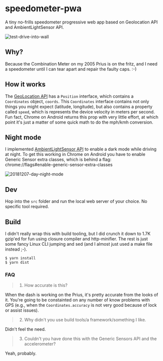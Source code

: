 # speedometer-pwa
A tiny no-frills speedometer progressive web app based on Geolocation API and AmbientLightSensor API.

![test-drive-into-wall](https://user-images.githubusercontent.com/643503/49669717-0fbc7180-fa17-11e8-84a3-17c74c2d87a1.jpg)

## Why?

Because the Combination Meter on my 2005 Prius is on the fritz, and I need a speedometer until I can tear apart and repair the faulty caps. :-)

## How it works

The [GeoLocation API](https://developer.mozilla.org/en-US/docs/Web/API/Geolocation) has a `Position` interface, which contains a `Coordinates` object, `coords`. This `Coordinates` interface contains not only things you might expect (latitude, longitude), but also contains a property called `speed`, which is represents the device velocity in meters per second. Fun fact, Chrome on Android returns this prop with very little effort, at which point it's just a matter of some quick math to do the mph/kmh conversion.

## Night mode

I implemented [AmbientLightSensor API](https://developer.mozilla.org/en-US/docs/Web/API/AmbientLightSensor) to enable a dark mode while driving at night. To get this working in Chrome on Android you have to enable Generic Sensor extra classes, which is behind a flag: chrome://flags#enable-generic-sensor-extra-classes

![20181207-day-night-mode](https://user-images.githubusercontent.com/643503/49672919-8c544d80-fa21-11e8-9f2c-80b1d582b21c.png)

## Dev

Hop into the `src` folder and run the local web server of your choice. No specific tool required.

## Build

I didn't really wrap this with build tooling, but I did crunch it down to 1.7K gzip'ed for fun using closure compiler and http-minifier. The rest is just some fancy Linux CLI jumping and sed (and I almost just used a make file instead ;-).

```
$ yarn install
$ yarn dist
```

### FAQ

> 1. How accurate is this?

When the dash is working on the Prius, it's pretty accurate from the looks of it. You're going to be constainted on any number of know problems with GPS (e.g., when the `Coordinates.accuracy` is not very good because of lock or assist issues).

> 2. Why didn't you use build tools/a framework/something I like.

Didn't feel the need.

> 3. Couldn't you have done this with the Generic Sensors API and the accelerometer?

Yeah, probably.